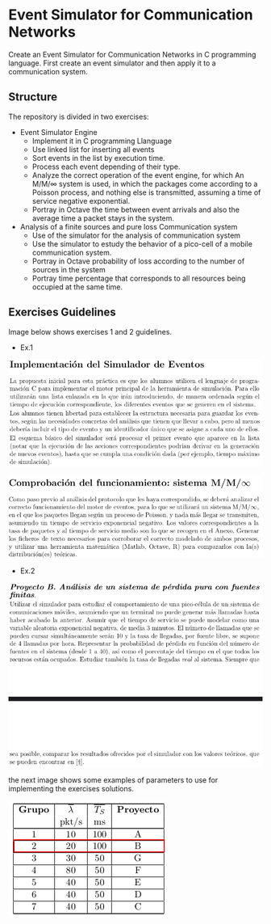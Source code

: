 # Event Simulator for Communication Networks

Create an Event Simulator for Communication Networks in C programming language. First create an event simulator and then apply it to a communication system.

## Structure

The repository is divided in two exercises:

*  Event Simulator Engine 
	* Implement it in C programming Llanguage
	* Use linked list for inserting all events
	* Sort events in the list by execution time.
	* Process each event depending of their type.
	*  Analyze the correct operation of the event engine, for which An M/M/∞ system is used, in which the packages come according to a Poisson process, and nothing else is transmitted, assuming a time of service negative exponential.
 	* Portray in Octave the time between event arrivals and also the average time a packet stays in the system.
* Analysis of a finite sources and pure loss Communication system
	* Use of the simulator for the analysis of communication system
	* Use the simulator to estudy the behavior of a pico-cell of a mobile communication system.
	* Portray in Octave probability of loss according to the number of sources in the system
	* Portray time percentage that corresponds to all resources being occupied at the same time.
	
## Exercises Guidelines

Image below shows exercises 1 and 2 guidelines.

* Ex.1

![Implementation](https://raw.githubusercontent.com/betegon/Event-Simulator-for-Communication-Networks/master/Documentation/implementation.png)

![Test](https://raw.githubusercontent.com/betegon/Event-Simulator-for-Communication-Networks/master/Documentation/proof.png)


* Ex.2

![Guidelines](https://raw.githubusercontent.com/betegon/Event-Simulator-for-Communication-Networks/master/Documentation/projectB.png)

the next image shows some examples of parameters to use for implementing the exercises solutions.

![parameters](https://raw.githubusercontent.com/betegon/Event-Simulator-for-Communication-Networks/master/Documentation/parameters.png)

